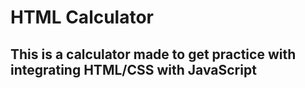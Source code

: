 # HTML Calculator
## This is a calculator made to get practice with integrating HTML/CSS with JavaScript 
